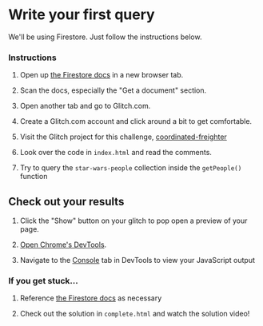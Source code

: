 # Write your first query

We'll be using Firestore. Just follow the instructions below.

### Instructions

1. Open up [the Firestore docs](https://firebase.google.com/docs/firestore/query-data/get-data) in a new browser tab.

2. Scan the docs, especially the "Get a document" section.

3. Open another tab and go to Glitch.com.

4. Create a Glitch.com account and click around a bit to get comfortable.

5. Visit the Glitch project for this challenge, [coordinated-freighter](https://glitch.com/edit/#!/coordinated-freighter)

6. Look over the code in `index.html` and read the comments.

7. Try to query the `star-wars-people` collection inside the `getPeople()` function

## Check out your results

1. Click the "Show" button on your glitch to pop open a preview of your page.

2. [Open Chrome's DevTools](https://developer.chrome.com/devtools).

3. Navigate to the [Console](https://developers.google.com/web/tools/chrome-devtools/console/?utm_source=dcc&utm_medium=redirect&utm_campaign=2016q3) tab in DevTools to view your JavaScript output

### If you get stuck...

1. Reference [the Firestore docs](https://firebase.google.com/docs/firestore/query-data/get-data) as necessary

2. Check out the solution in `complete.html` and watch the solution video!
